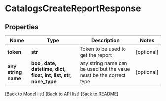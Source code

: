 # CatalogsCreateReportResponse


## Properties
Name | Type | Description | Notes
------------ | ------------- | ------------- | -------------
**token** | **str** | Token to be used to get the report | [optional] 
**any string name** | **bool, date, datetime, dict, float, int, list, str, none_type** | any string name can be used but the value must be the correct type | [optional]

[[Back to Model list]](../README.md#documentation-for-models) [[Back to API list]](../README.md#documentation-for-api-endpoints) [[Back to README]](../README.md)


